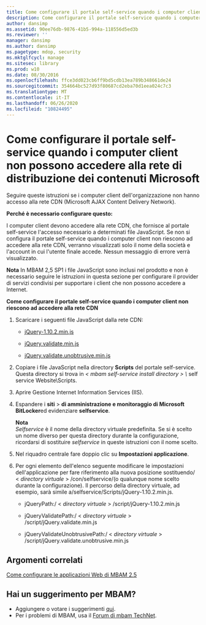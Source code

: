 ```yaml
---
title: Come configurare il portale self-service quando i computer client non possono accedere alla rete di distribuzione dei contenuti Microsoft
description: Come configurare il portale self-service quando i computer client non possono accedere alla rete di distribuzione dei contenuti Microsoft
author: dansimp
ms.assetid: 90ee76db-9876-41b5-994a-118556d5ed3b
ms.reviewer: ''
manager: dansimp
ms.author: dansimp
ms.pagetype: mdop, security
ms.mktglfcycl: manage
ms.sitesec: library
ms.prod: w10
ms.date: 08/30/2016
ms.openlocfilehash: ffce3dd023cb6ff9bd5cdb13ea789b348661de24
ms.sourcegitcommit: 354664bc527d93f80687cd2eba70d1eea024c7c3
ms.translationtype: MT
ms.contentlocale: it-IT
ms.lasthandoff: 06/26/2020
ms.locfileid: "10824495"
---
```

# Come configurare il portale self-service quando i computer client non possono accedere alla rete di distribuzione dei contenuti Microsoft


Seguire queste istruzioni se i computer client dell'organizzazione non hanno accesso alla rete CDN (Microsoft AJAX Content Delivery Network).

**Perché è necessario configurare questo:**

I computer client devono accedere alla rete CDN, che fornisce al portale self-service l'accesso necessario a determinati file JavaScript. Se non si configura il portale self-service quando i computer client non riescono ad accedere alla rete CDN, verranno visualizzati solo il nome della società e l'account in cui l'utente finale accede. Nessun messaggio di errore verrà visualizzato.

**Nota**  In MBAM 2,5 SP1 i file JavaScript sono inclusi nel prodotto e non è necessario seguire le istruzioni in questa sezione per configurare il provider di servizi condivisi per supportare i client che non possono accedere a Internet.

 

**Come configurare il portale self-service quando i computer client non riescono ad accedere alla rete CDN**

1. Scaricare i seguenti file JavaScript dalla rete CDN:

   -   [jQuery-1.10.2.min.js](https://go.microsoft.com/fwlink/?LinkID=390515)

   -   [jQuery.validate.min.js](https://go.microsoft.com/fwlink/?LinkID=390516)

   -   [jQuery.validate.unobtrusive.min.js](https://go.microsoft.com/fwlink/?LinkID=390517)

2. Copiare i file JavaScript nella directory **Scripts** del portale self-service. Questa directory si trova in <em> &lt; mbam self-service install directory &gt; \\ </em> self service Website\\Scripts.

3. Aprire Gestione Internet Information Services (IIS).

4. Espandere i **siti** &gt; **di amministrazione e monitoraggio di Microsoft BitLocker**ed evidenziare **selfservice**.

   **Nota**  
   *Selfservice* è il nome della directory virtuale predefinita. Se si è scelto un nome diverso per questa directory durante la configurazione, ricordarsi di sostituire *selfservice* in queste istruzioni con il nome scelto.

     

5. Nel riquadro centrale fare doppio clic su **Impostazioni applicazione**.

6. Per ogni elemento dell'elenco seguente modificare le impostazioni dell'applicazione per fare riferimento alla nuova posizione sostituendo/ &lt; *directory virtuale* &gt; /con/selfservice/(o qualunque nome scelto durante la configurazione). Il percorso della directory virtuale, ad esempio, sarà simile a/selfservice/Scripts/jQuery-1.10.2.min.js.

   -   jQueryPath:/ &lt; *directory virtuale* &gt; /script/jQuery-1.10.2.min.js

   -   jQueryValidatePath:/ &lt; *directory virtuale* &gt; /script/jQuery.validate.min.js

   -   jQueryValidateUnobtrusivePath:/ &lt; *directory virtuale* &gt; /script/jQuery.validate.unobtrusive.min.js



## Argomenti correlati


[Come configurare le applicazioni Web di MBAM 2.5](how-to-configure-the-mbam-25-web-applications.md)

 

## Hai un suggerimento per MBAM?
- Aggiungere o votare i suggerimenti [qui](http://mbam.uservoice.com/forums/268571-microsoft-bitlocker-administration-and-monitoring). 
- Per i problemi di MBAM, usa il [Forum di mbam TechNet](https://social.technet.microsoft.com/Forums/home?forum=mdopmbam). 





